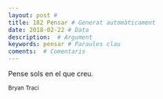 ```yaml
---
layout: post #
title: 182 Pensar # Generat automàticament
date: 2018-02-22 # Data
description:  # Argument
keywords: pensar # Paraules clau
coments:  # Comentaris
---
```


Pense sols en el que creu.

<small>Bryan Traci</small>

